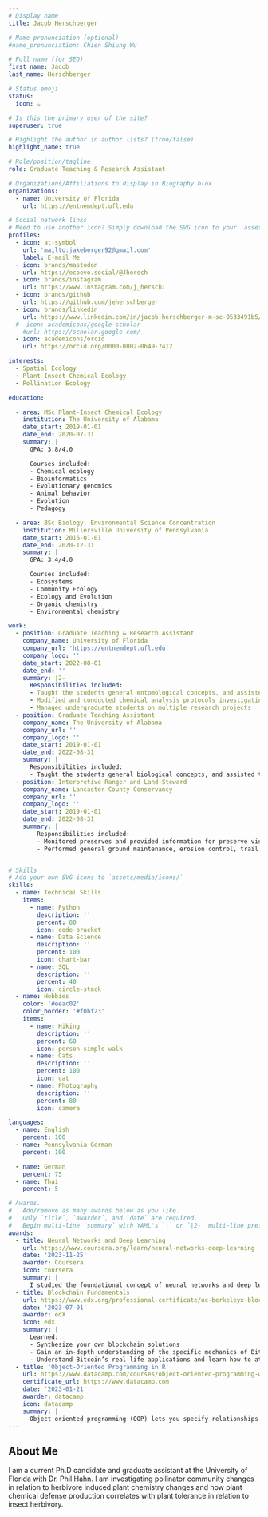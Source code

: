 ```yaml
---
# Display name
title: Jacob Herschberger

# Name pronunciation (optional)
#name_pronunciation: Chien Shiung Wu

# Full name (for SEO)
first_name: Jacob
last_name: Herschberger

# Status emoji
status:
  icon: ☕️

# Is this the primary user of the site?
superuser: true

# Highlight the author in author lists? (true/false)
highlight_name: true

# Role/position/tagline
role: Graduate Teaching & Research Assistant

# Organizations/Affiliations to display in Biography blox
organizations:
  - name: University of Florida
    url: https://entnemdept.ufl.edu

# Social network links
# Need to use another icon? Simply download the SVG icon to your `assets/media/icons/` folder.
profiles:
  - icon: at-symbol
    url: 'mailto:jakeberger92@gmail.com'
    label: E-mail Me
  - icon: brands/mastodon
    url: https://ecoevo.social/@Jhersch
  - icon: brands/instagram
    url: https://www.instagram.com/j_hersch1
  - icon: brands/github
    url: https://github.com/jeherschberger
  - icon: brands/linkedin
    url: https://www.linkedin.com/in/jacob-herschberger-m-sc-0533491b5/
  #- icon: academicons/google-scholar
    #url: https://scholar.google.com/
  - icon: academicons/orcid
    url: https://orcid.org/0000-0002-0649-7412

interests:
  - Spatial Ecology
  - Plant-Insect Chemical Ecology
  - Pollination Ecology

education:

  - area: MSc Plant-Insect Chemical Ecology
    institution: The University of Alabama
    date_start: 2019-01-01
    date_end: 2020-07-31
    summary: |
      GPA: 3.8/4.0

      Courses included:
      - Chemical ecology
      - Bioinformatics
      - Evolutionary genomics
      - Animal behavior
      - Evolution
      - Pedagogy

  - area: BSc Biology, Environmental Science Concentration
    institution: Millersville University of Pennsylvania
    date_start: 2016-01-01
    date_end: 2020-12-31
    summary: |
      GPA: 3.4/4.0

      Courses included:
      - Ecosystems
      - Community Ecology
      - Ecology and Evolution
      - Organic chemistry
      - Environmental chemistry

work:
  - position: Graduate Teaching & Research Assistant
    company_name: University of Florida
    company_url: 'https://entnemdept.ufl.edu'
    company_logo: ''
    date_start: 2022-08-01
    date_end: ''
    summary: |2-
      Responsibilities included:
      - Taught the students general entomological concepts, and assisted them in performing different experiments in a laboratory setting
      - Modified and conducted chemical analysis protocols investigating plant chemical defenses
      - Managed undergraduate students on multiple research projects
  - position: Graduate Teaching Assistant
    company_name: The University of Alabama
    company_url: ''
    company_logo: ''
    date_start: 2019-01-01
    date_end: 2022-08-31
    summary: |
      Responsibilities included:
      - Taught the students general biological concepts, and assisted them in performing different experiments in a laboratory setting
  - position: Interpretive Ranger and Land Steward
    company_name: Lancaster County Conservancy
    company_url: ''
    company_logo: ''
    date_start: 2019-01-01
    date_end: 2022-08-31
    summary: |
        Responsibilities included:
        - Monitored preserves and provided information for preserve visitors
        - Performed general ground maintenance, erosion control, trail maintenance, tree grove care, invasive species removal, inventory and data collection


# Skills
# Add your own SVG icons to `assets/media/icons/`
skills:
  - name: Technical Skills
    items:
      - name: Python
        description: ''
        percent: 80
        icon: code-bracket
      - name: Data Science
        description: ''
        percent: 100
        icon: chart-bar
      - name: SQL
        description: ''
        percent: 40
        icon: circle-stack
  - name: Hobbies
    color: '#eeac02'
    color_border: '#f0bf23'
    items:
      - name: Hiking
        description: ''
        percent: 60
        icon: person-simple-walk
      - name: Cats
        description: ''
        percent: 100
        icon: cat
      - name: Photography
        description: ''
        percent: 80
        icon: camera

languages:
  - name: English
    percent: 100
  - name: Pennsylvania German
    percent: 100

  - name: German
    percent: 75
  - name: Thai
    percent: 5

# Awards.
#   Add/remove as many awards below as you like.
#   Only `title`, `awarder`, and `date` are required.
#   Begin multi-line `summary` with YAML's `|` or `|2-` multi-line prefix and indent 2 spaces below.
awards:
  - title: Neural Networks and Deep Learning
    url: https://www.coursera.org/learn/neural-networks-deep-learning
    date: '2023-11-25'
    awarder: Coursera
    icon: coursera
    summary: |
      I studied the foundational concept of neural networks and deep learning. By the end, I was familiar with the significant technological trends driving the rise of deep learning; build, train, and apply fully connected deep neural networks; implement efficient (vectorized) neural networks; identify key parameters in a neural network’s architecture; and apply deep learning to your own applications.
  - title: Blockchain Fundamentals
    url: https://www.edx.org/professional-certificate/uc-berkeleyx-blockchain-fundamentals
    date: '2023-07-01'
    awarder: edX
    icon: edx
    summary: |
      Learned:
      - Synthesize your own blockchain solutions
      - Gain an in-depth understanding of the specific mechanics of Bitcoin
      - Understand Bitcoin’s real-life applications and learn how to attack and destroy Bitcoin, Ethereum, smart contracts and Dapps, and alternatives to Bitcoin’s Proof-of-Work consensus algorithm
  - title: 'Object-Oriented Programming in R'
    url: https://www.datacamp.com/courses/object-oriented-programming-with-s3-and-r6-in-r
    certificate_url: https://www.datacamp.com
    date: '2023-01-21'
    awarder: datacamp
    icon: datacamp
    summary: |
      Object-oriented programming (OOP) lets you specify relationships between functions and the objects that they can act on, helping you manage complexity in your code. This is an intermediate level course, providing an introduction to OOP, using the S3 and R6 systems. S3 is a great day-to-day R programming tool that simplifies some of the functions that you write. R6 is especially useful for industry-specific analyses, working with web APIs, and building GUIs.
---
```


## About Me

I am a current Ph.D candidate and graduate assistant at the University of Florida with Dr. Phil Hahn. I am investigating pollinator community changes in relation to herbivore induced plant chemistry changes and how plant chemical defense production correlates with plant tolerance in relation to insect herbivory.
